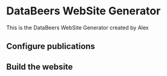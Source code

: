 # DataBeers WebSite Generator

This is the DataBeers WebSite Generator created by Alex

## Configure publications

## Build the website


